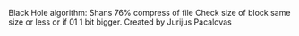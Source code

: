 Black Hole algorithm:
Shans 76% compress of file
Check size of block same size or less or if 01 1 bit bigger.
Created by Jurijus Pacalovas 
